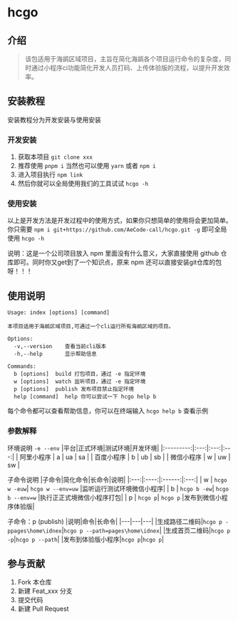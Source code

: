 # hcgo

## 介绍

> 该包适用于海鹚区域项目，主旨在简化海鹚各个项目运行命令的复杂度，同时通过小程序ci功能简化开发人员打码、上传体验版的流程，以提升开发效率。

## 安装教程

安装教程分为开发安装与使用安装

### 开发安装

1. 获取本项目 `git clone xxx`
2. 推荐使用 `pnpm i` 当然也可以使用 `yarn` 或者 `npm i` 
3. 进入项目执行 `npm link`
4. 然后你就可以全局使用我们的工具试试 `hcgo -h`

### 使用安装

以上是开发方法是开发过程中的使用方式，如果你只想简单的使用将会更加简单。你只需要 `npm i git+https://github.com/AeCode-call/hcgo.git -g` 即可全局使用 `hcgo -h`

说明：这是一个公司项目放入 npm 里面没有什么意义，大家直接使用 github 仓库即可。同时你又get到了一个知识点，原来 npm 还可以直接安装git仓库的包呀！！！

## 使用说明

```shell
Usage: index [options] [command]

本项目适用于海鹚区域项目,可通过一个cli运行所有海鹚区域的项目。

Options:  
  -v,--version    查看当前cli版本  
  -h,--help       显示帮助信息  

Commands:  
  b [options]  build 打包项目，通过 -e 指定环境   
  w [options]  watch 监听项目，通过 -e 指定环境  
  p [options]  publish 发布项目禁止指定环境  
  help [command]  help 你可以尝试一下 hcgo help b
```
每个命令都可以查看帮助信息，你可以在终端输入 `hcgo help b` 查看示例

### 参数解释

环境说明 `-e --env`
|平台|正式环境|测试环境|开发环境|
|:---------:|:---:|:---:|:---:|
| 阿里小程序 | a | ua | sa |
| 百度小程序 | b | ub | sb |
| 微信小程序 | w | uw | sw |

子命令说明
|子命令|简化命令|长命令|说明|
|:---:|:----:|:------:|:---:|
| w  | `hcgo w -euw`|  `hcgo w --env=uw` |监听运行测试环境微信小程序|
| b  | `hcgo b -ew`|  `hcgo b --env=w` |执行正正式境微信小程序打包|
| p  | `hcgo p`|  `hcgo p` |发布到微信小程序体验版|

子命令：p (publish)
|说明|命令|长命令|
|---|---|---|
|生成路径二维码|`hcgo p -ppages\home\idnex`|`hcgo p --path=pages\home\idnex`|
|生成首页二维码|`hcgo p -p`|`hcgo p --path`|
|发布到体验版小程序|`hcgo p`|`hcgo p`|


## 参与贡献

1.  Fork 本仓库
2.  新建 Feat_xxx 分支
3.  提交代码
4.  新建 Pull Request
